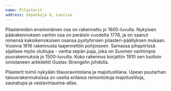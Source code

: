 ```yaml
---
name: Pilasterit
address: Sepänkuja 8, Loviisa
---
```

Pilastereiden ensimmäinen osa on rakennettu jo 1600-luvulla.  Nykyisen päärakennuksen  vanhin osa on peräisin vuodelta 1776, ja on saanut nimensä kaksikerroksisen osansa pystyhirsien pilasteri-päällyksen mukaan.  Vuonna 1816 rakennusta laajennettiin pohjoiseen.  Samassa pihapiirissä sijaitsee myös oluttupa - vanha sepän paja, joka on Suomen vanhimpia puurakennuksia jo 1500-luvulta. Koko rakennus korjattiin 1910 sen tuolloin omistaneen  arkkitehti  Gustav Strengelin johdolla.

Pilasterit toimii nykyään tilausravintolana ja majoitustilana.  Upean puutarhan talousrakennuksissa on useita erilaisia remontoituja majoitustiloja, saunatupa ja vastavirtauima-allas.